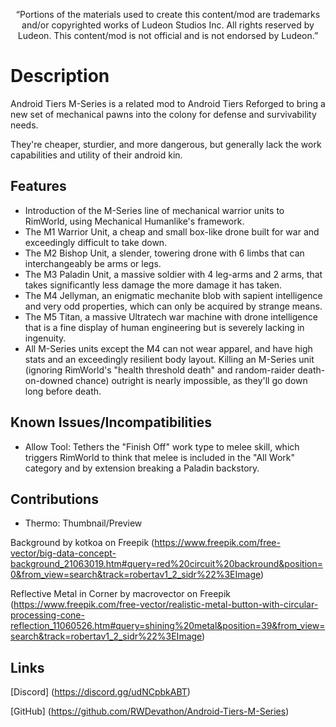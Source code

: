 <p align="center">
	“Portions of the materials used to create this content/mod are trademarks and/or copyrighted works of Ludeon Studios Inc. All rights reserved by Ludeon. This content/mod is not official and is not endorsed by Ludeon.”
</p>

# Description
Android Tiers M-Series is a related mod to Android Tiers Reforged to bring a new set of mechanical pawns into the colony for defense and survivability needs.

They're cheaper, sturdier, and more dangerous, but generally lack the work capabilities and utility of their android kin.

## Features
* Introduction of the M-Series line of mechanical warrior units to RimWorld, using Mechanical Humanlike's framework.
* The M1 Warrior Unit, a cheap and small box-like drone built for war and exceedingly difficult to take down.
* The M2 Bishop Unit, a slender, towering drone with 6 limbs that can interchangeably be arms or legs.
* The M3 Paladin Unit, a massive soldier with 4 leg-arms and 2 arms, that takes significantly less damage the more damage it has taken.
* The M4 Jellyman, an enigmatic mechanite blob with sapient intelligence and very odd properties, which can only be acquired by strange means.
* The M5 Titan, a massive Ultratech war machine with drone intelligence that is a fine display of human engineering but is severely lacking in ingenuity.
* All M-Series units except the M4 can not wear apparel, and have high stats and an exceedingly resilient body layout. Killing an M-Series unit (ignoring RimWorld's "health threshold death" and random-raider death-on-downed chance) outright is nearly impossible, as they'll go down long before death.

## Known Issues/Incompatibilities
* Allow Tool: Tethers the "Finish Off" work type to melee skill, which triggers RimWorld to think that melee is included in the "All Work" category and by extension breaking a Paladin backstory.

## Contributions
* Thermo: Thumbnail/Preview

Background by kotkoa on Freepik
(https://www.freepik.com/free-vector/big-data-concept-background_21063019.htm#query=red%20circuit%20backround&position=0&from_view=search&track=robertav1_2_sidr%22%3EImage)

Reflective Metal in Corner by macrovector on Freepik
(https://www.freepik.com/free-vector/realistic-metal-button-with-circular-processing-cone-reflection_11060526.htm#query=shining%20metal&position=39&from_view=search&track=robertav1_2_sidr%22%3EImage)

## Links
[Discord] (https://discord.gg/udNCpbkABT)

[GitHub] (https://github.com/RWDevathon/Android-Tiers-M-Series)
